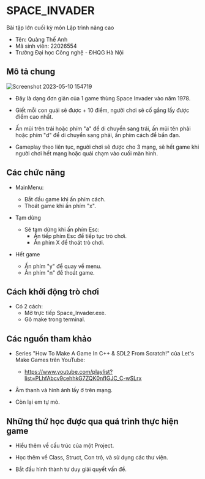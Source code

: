 # SPACE_INVADER
Bài tập lớn cuối kỳ môn Lập trình nâng cao
- Tên: Quàng Thế Anh
- Mã sinh viên: 22026554
- Trường Đại học Công nghệ - ĐHQG Hà Nội

## Mô tả chung

![Screenshot 2023-05-10 154719](https://github.com/dkozTA/My-game/assets/124289620/8579a75d-bd23-4053-90d1-2dbbcbc30d9a)

- Đây là dạng đơn giản của 1 game thùng Space Invader vào năm 1978.

- Giết mỗi con quái sẽ được + 10 điểm, người chơi sẽ cố gắng lấy được điểm cao nhất.

- Ấn mũi trên trái hoặc phím "a" để di chuyển sang trái, ấn mũi tên phải hoặc phím "d" để di chuyển sang phải, ấn phím cách để bắn đạn.

- Gameplay theo liên tục, người chơi sẽ được cho 3 mạng, sẽ hết game khi người chơi hết mạng hoặc quái chạm vào cuối màn hình.

## Các chức năng
- MainMenu:
    - Bắt đầu game khi ấn phím cách.
    - Thoát game khi ấn phím "x".

- Tạm dừng
    - Sẽ tạm dừng khi ấn phím Esc:
        - Ấn tiếp phím Esc để tiếp tục trò chơi.
        - Ấn phím X để thoát trò chơi.

- Hết game
    - Ấn phím "y" để quay về menu.
    - Ấn phím "n" để thoát game.

## Cách khởi động trò chơi
- Có 2 cách:
    - Mở trực tiếp Space_Invader.exe.
    - Gõ make trong terminal.

## Các nguồn tham khảo
- Series "How To Make A Game In C++ & SDL2 From Scratch!" của Let's Make Games trên YouTube: 
    - https://www.youtube.com/playlist?list=PLhfAbcv9cehhkG7ZQK0nfIGJC_C-wSLrx

- Âm thanh và hình ảnh lấy ở trên mạng.
- Còn lại em tự mò.

## Những thứ học được qua quá trình thực hiện game
- Hiểu thêm về cấu trúc của một Project.

- Học thêm về Class, Struct, Con trỏ, và sử dụng các thư viện.

- Bắt đầu hình thành tư duy giải quyết vấn đề.